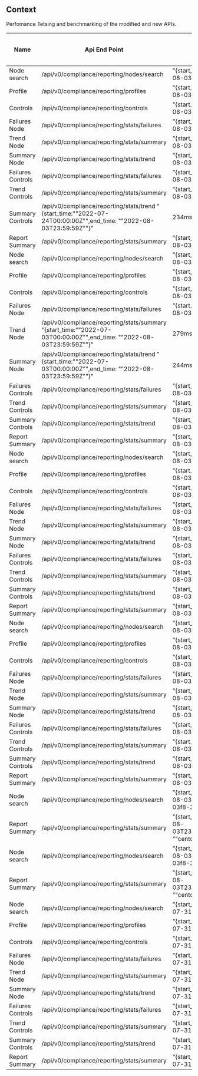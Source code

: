 ## Context
Perfomance Tetsing and benchmarking of the modified and new APIs.


| Name | Api End Point | Filters | Main branch Response time | feature branch Response time | Version | date range |	
| --- | --- | --- | --- | --- | --- | --- |
| Node search 	|/api/v0/compliance/reporting/nodes/search	|"{start_time:""2022-07-24T00:00:00Z"",end_time:""2022-08-03T23:59:59Z""}"	|1049ms	|964ms	|2	|10			
| Profile 	|/api/v0/compliance/reporting/profiles	|"{start_time:""2022-07-24T00:00:00Z"",end_time:""2022-08-03T23:59:59Z""}"	|286ms	|278ms	|2	|10			
| Controls	|/api/v0/compliance/reporting/controls	|"{start_time:""2022-07-24T00:00:00Z"",end_time:""2022-08-03T23:59:59Z""}"	|858ms	|988ms	|2	|10			
| Failures Node	|/api/v0/compliance/reporting/stats/failures	|"{start_time:""2022-07-24T00:00:00Z"",end_time: ""2022-08-03T23:59:59Z""}"	|712ms	|686ms	|2	|10			
| Trend Node	|/api/v0/compliance/reporting/stats/summary	|"{start_time:""2022-07-24T00:00:00Z"",end_time:""2022-08-03T23:59:59Z""}"	|1077ms	|1232ms	|2	|10			
| Summary Node	|/api/v0/compliance/reporting/stats/trend	|"{start_time:""2022-07-24T00:00:00Z"",end_time:""2022-08-03T23:59:59Z""}"	|240ms	|251ms	|2	|10			
| Failures Controls	|/api/v0/compliance/reporting/stats/failures	|"{start_time:""2022-07-24T00:00:00Z"",end_time:""2022-08-03T23:59:59Z""}"	|250ms	|245ms	|2	|10			
| Trend Controls	|/api/v0/compliance/reporting/stats/summary	|"{start_time:""2022-07-24T00:00:00Z"",end_time:""2022-08-03T23:59:59Z""}"	|881ms	|893ms	|2	|10			
| Summary Controls	|/api/v0/compliance/reporting/stats/trend	"{start_time:""2022-07-24T00:00:00Z"",end_time: ""2022-08-03T23:59:59Z""}"	|234ms	|244ms	|2	|10			
| Report Summary	|/api/v0/compliance/reporting/stats/summary	|"{start_time:""2022-07-24T00:00:00Z"",end_time: ""2022-08-03T23:59:59Z""}"	|280ms	|255ms	|2	|10			
| Node search 	|/api/v0/compliance/reporting/nodes/search	|"{start_time:""2022-07-03T00:00:00Z"",end_time: ""2022-08-03T23:59:59Z""}"	|267ms	|295ms	|2	|30			
| Profile 	|/api/v0/compliance/reporting/profiles	|"{start_time:""2022-07-03T00:00:00Z"",end_time: ""2022-08-03T23:59:59Z""}"	|259ms	|281ms	|2	|30			
| Controls	|/api/v0/compliance/reporting/controls	|"{start_time:""2022-07-03T00:00:00Z"",end_time: ""2022-08-03T23:59:59Z""}"	|889ms	|901ms	|2	|30			
| Failures Node	|/api/v0/compliance/reporting/stats/failures	|"{start_time:""2022-07-03T00:00:00Z"",end_time: ""2022-08-03T23:59:59Z""}"	|245ms	|240ms	|2	|30			
| Trend Node	|/api/v0/compliance/reporting/stats/summary	"{start_time:""2022-07-03T00:00:00Z"",end_time: ""2022-08-03T23:59:59Z""}"	|279ms	|284ms	|2	|30			
| Summary Node	|/api/v0/compliance/reporting/stats/trend	"{start_time:""2022-07-03T00:00:00Z"",end_time: ""2022-08-03T23:59:59Z""}"	|244ms	|256ms	|2	|30			
| Failures Controls	|/api/v0/compliance/reporting/stats/failures	|"{start_time:""2022-07-03T00:00:00Z"",end_time: ""2022-08-03T23:59:59Z""}"	|261ms	|267ms	|2	|30			
| Trend Controls	|/api/v0/compliance/reporting/stats/summary	|"{start_time:""2022-07-03T00:00:00Z"",end_time: ""2022-08-03T23:59:59Z""}"	|276ms	|321ms	|2	|30			
| Summary Controls	|/api/v0/compliance/reporting/stats/trend	|"{start_time:""2022-07-03T00:00:00Z"",end_time: ""2022-08-03T23:59:59Z""}"	|251ms	|242ms	|2	|30			
| Report Summary	|/api/v0/compliance/reporting/stats/summary	|"{start_time:""2022-07-03T00:00:00Z"",end_time: ""2022-08-03T23:59:59Z""}"	|245ms	|254ms	|2	|30			
| Node search 	|/api/v0/compliance/reporting/nodes/search	|"{start_time:""2022-06-03T00:00:00Z"",end_time: ""2022-08-03T23:59:59Z""}"	|264ms	|285ms	|2	|60			
| Profile 	|/api/v0/compliance/reporting/profiles	|"{start_time:""2022-06-03T00:00:00Z"",end_time: ""2022-08-03T23:59:59Z""}"	|259ms	|278ms	|2	|60			
| Controls	|/api/v0/compliance/reporting/controls	|"{start_time:""2022-06-03T00:00:00Z"",end_time: ""2022-08-03T23:59:59Z""}"	|927ms	|902ms	|2	|60			
Failures Node	|/api/v0/compliance/reporting/stats/failures	|"{start_time:""2022-06-03T00:00:00Z"",end_time: ""2022-08-03T23:59:59Z""}"	|242ms	|240ms	|2	|60			
Trend Node	|/api/v0/compliance/reporting/stats/summary	|"{start_time:""2022-06-03T00:00:00Z"",end_time: ""2022-08-03T23:59:59Z""}"	|263ms	|245ms	|2	|60			
Summary Node	|/api/v0/compliance/reporting/stats/trend	|"{start_time:""2022-06-03T00:00:00Z"",end_time: ""2022-08-03T23:59:59Z""}"	|243ms	|268ms	|2	|60			
Failures Controls	|/api/v0/compliance/reporting/stats/failures	|"{start_time:""2022-06-03T00:00:00Z"",end_time: ""2022-08-03T23:59:59Z""}"	|243ms	|267ms	|2	|60			
Trend Controls	|/api/v0/compliance/reporting/stats/summary	|"{start_time:""2022-06-03T00:00:00Z"",end_time: ""2022-08-03T23:59:59Z""}"	|265ms	|274ms	|2	|60			
Summary Controls	|/api/v0/compliance/reporting/stats/trend	|"{start_time:""2022-06-03T00:00:00Z"",end_time: ""2022-08-03T23:59:59Z""}"	|245ms	|275ms	|2	|60			
Report Summary	|/api/v0/compliance/reporting/stats/summary	|"{start_time:""2022-06-03T00:00:00Z"",end_time: ""2022-08-03T23:59:59Z""}"	|243ms	|261ms	|2	|60			
Node search 	|/api/v0/compliance/reporting/nodes/search	|"{start_time:""2022-05-03T00:00:00Z"",end_time: ""2022-08-03T23:59:59Z""}"	|268ms	|301ms	|2	|90			
Profile 	|/api/v0/compliance/reporting/profiles	|"{start_time:""2022-05-03T00:00:00Z"",end_time: ""2022-08-03T23:59:59Z""}"	|258ms	|276ms	|2	|90			
Controls	|/api/v0/compliance/reporting/controls	|"{start_time:""2022-05-03T00:00:00Z"",end_time: ""2022-08-03T23:59:59Z""}"	|852ms	|889ms	|2	|90			
Failures Node	|/api/v0/compliance/reporting/stats/failures	|"{start_time:""2022-05-03T00:00:00Z"",end_time: ""2022-08-03T23:59:59Z""}"	|260ms	|274ms	|2	|90			
Trend Node	|/api/v0/compliance/reporting/stats/summary	|"{start_time:""2022-05-03T00:00:00Z"",end_time: ""2022-08-03T23:59:59Z""}"	|753ms	|745ms	|2	|90			
Summary Node	|/api/v0/compliance/reporting/stats/trend	|"{start_time:""2022-05-03T00:00:00Z"",end_time: ""2022-08-03T23:59:59Z""}"	|242ms	|255ms	|2	|90			
Failures Controls	|/api/v0/compliance/reporting/stats/failures	|"{start_time:""2022-05-03T00:00:00Z"",end_time: ""2022-08-03T23:59:59Z""}"	|240ms	|267ms	|2	|90			
Trend Controls	|/api/v0/compliance/reporting/stats/summary	|"{start_time:""2022-05-03T00:00:00Z"",end_time: ""2022-08-03T23:59:59Z""}"	|287ms	|293ms	|2	|90			
Summary Controls	|/api/v0/compliance/reporting/stats/trend	|"{start_time:""2022-05-03T00:00:00Z"",end_time: ""2022-08-03T23:59:59Z""}"	|240ms	|280ms	|2	|90			
Report Summary	|/api/v0/compliance/reporting/stats/summary	|"{start_time:""2022-05-03T00:00:00Z"",end_time: ""2022-08-03T23:59:59Z""}"	|242ms	|265ms	|2	|90			
Node search 	|/api/v0/compliance/reporting/nodes/search	|"{start_time:""2022-07-24T00:00:00Z"",end_time: ""2022-08-03T23:59:59Z"",control:”ssh-07”,node-id: ""5ca72b1f-03f8-32b0-b5f6-be2b24796494""}"	|761ms	|792ms	|2	|10			
Report Summary	|/api/v0/compliance/reporting/stats/summary	|"{start_time:""2022-07-24T00:00:00Z"",end_time: ""2022-08-03T23:59:59Z"",organization:""org10"",platform_with_version: ""centos 7.5.1804""}"	|249ms	|264ms	|2	|10			
Node search 	|/api/v0/compliance/reporting/nodes/search	|"{start_time:""2022-03-03T00:00:00Z"",end_time: ""2022-08-03T23:59:59Z"",control:”ssh-07”,node-id: ""5ca72b1f-03f8-32b0-b5f6-be2b24796494""}"	|265ms	|275ms	|2	|30			
Report Summary	|/api/v0/compliance/reporting/stats/summary	|"{start_time:""2022-07-03T00:00:00Z"",end_time: ""2022-08-03T23:59:59Z"",organization:""org10"",platform_with_version: ""centos 7.5.1804""}"	|926ms	|987ms	|2	|30			
Node search 	|/api/v0/compliance/reporting/nodes/search	|"{start_time:""2022-07-21T00:00:00Z"",end_time: ""2022-07-31T23:59:59Z""}"	|1047ms	|1112ms	|2	|10			
Profile 	|/api/v0/compliance/reporting/profiles	|"{start_time:""2022-07-21T00:00:00Z"",end_time: ""2022-07-31T23:59:59Z""}"	|253ms	|264ms	|2	|10			
Controls	|/api/v0/compliance/reporting/controls	|"{start_time:""2022-07-21T00:00:00Z"",end_time: ""2022-07-31T23:59:59Z""}"	|252ms	|325ms	|2	|10			
Failures Node	|/api/v0/compliance/reporting/stats/failures	|"{start_time:""2022-07-21T00:00:00Z"",end_time: ""2022-07-31T23:59:59Z""}"	|243ms	|255ms	|2	|10			
Trend Node	|/api/v0/compliance/reporting/stats/summary	|"{start_time:""2022-07-21T00:00:00Z"",end_time: ""2022-07-31T23:59:59Z""}"	|841ms	|721ms	|2	|10			
Summary Node	|/api/v0/compliance/reporting/stats/trend	|"{start_time:""2022-07-21T00:00:00Z"",end_time: ""2022-07-31T23:59:59Z""}"	|243ms	|256ms	|2	|10			
Failures Controls	|/api/v0/compliance/reporting/stats/failures	|"{start_time:""2022-07-21T00:00:00Z"",end_time: ""2022-07-31T23:59:59Z""}"	|245ms	|250ms	|2	|10			
Trend Controls	|/api/v0/compliance/reporting/stats/summary	|"{start_time:""2022-07-21T00:00:00Z"",end_time: ""2022-07-31T23:59:59Z""}"	|250ms	|264ms	|2	|10			
Summary Controls	|/api/v0/compliance/reporting/stats/trend	|"{start_time:""2022-07-21T00:00:00Z"",end_time: ""2022-07-31T23:59:59Z""}"	|241ms	|256ms	|2	|10			
Report Summary	|/api/v0/compliance/reporting/stats/summary	|"{start_time:""2022-07-21T00:00:00Z"",end_time: ""2022-07-31T23:59:59Z""}"	|245ms	|258ms	|2	|10			
